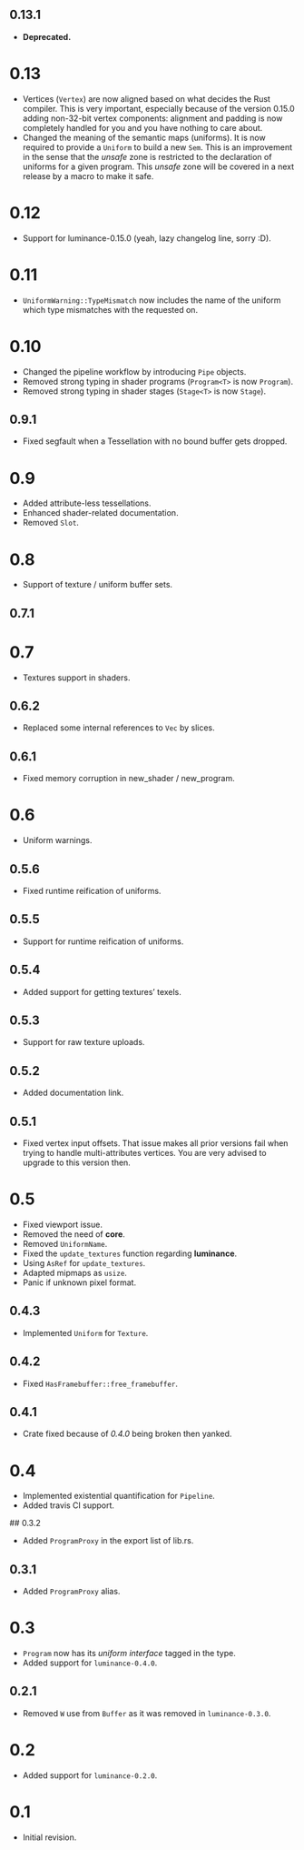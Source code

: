 ## 0.13.1

- **Deprecated.**

# 0.13

- Vertices (`Vertex`) are now aligned based on what decides the Rust compiler. This is very
  important, especially because of the version 0.15.0 adding non-32-bit vertex components: alignment
  and padding is now completely handled for you and you have nothing to care about.
- Changed the meaning of the semantic maps (uniforms). It is now required to provide a `Uniform` to
  build a new `Sem`. This is an improvement in the sense that the *unsafe* zone is restricted to the
  declaration of uniforms for a given program. This *unsafe* zone will be covered in a next release
  by a macro to make it safe.

# 0.12

- Support for luminance-0.15.0 (yeah, lazy changelog line, sorry :D).

# 0.11

- `UniformWarning::TypeMismatch` now includes the name of the uniform which type mismatches with the
  requested on.

# 0.10

- Changed the pipeline workflow by introducing `Pipe` objects.
- Removed strong typing in shader programs (`Program<T>` is now `Program`).
- Removed strong typing in shader stages (`Stage<T>` is now `Stage`).

## 0.9.1

- Fixed segfault when a Tessellation with no bound buffer gets dropped.

# 0.9

- Added attribute-less tessellations.
- Enhanced shader-related documentation.
- Removed `Slot`.

# 0.8

- Support of texture / uniform buffer sets.

## 0.7.1

# 0.7

- Textures support in shaders.

## 0.6.2

- Replaced some internal references to `Vec` by slices.

## 0.6.1

- Fixed memory corruption in new_shader / new_program.

# 0.6

- Uniform warnings.

## 0.5.6

- Fixed runtime reification of uniforms.

## 0.5.5

- Support for runtime reification of uniforms.

## 0.5.4

- Added support for getting textures’ texels.

## 0.5.3

- Support for raw texture uploads.

## 0.5.2

- Added documentation link.

## 0.5.1

- Fixed vertex input offsets. That issue makes all prior versions fail when trying to handle
  multi-attributes vertices. You are very advised to upgrade to this version then.

# 0.5

- Fixed viewport issue.
- Removed the need of **core**.
- Removed `UniformName`.
- Fixed the `update_textures` function regarding **luminance**.
- Using `AsRef` for `update_textures`.
- Adapted mipmaps as `usize`.
- Panic if unknown pixel format.

## 0.4.3

- Implemented `Uniform` for `Texture`.

## 0.4.2

- Fixed `HasFramebuffer::free_framebuffer`.

## 0.4.1

- Crate fixed because of *0.4.0* being broken then yanked.

# 0.4

- Implemented existential quantification for `Pipeline`.
- Added travis CI support.

## 0.3.2

- Added `ProgramProxy` in the export list of lib.rs.

## 0.3.1

- Added `ProgramProxy` alias.

# 0.3

- `Program` now has its *uniform interface* tagged in the type.
- Added support for `luminance-0.4.0`.

## 0.2.1

- Removed `W` use from `Buffer` as it was removed in `luminance-0.3.0`.

# 0.2

- Added support for `luminance-0.2.0`.

# 0.1

- Initial revision.
